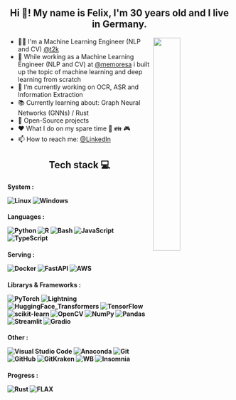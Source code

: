 <h2 align="center">
Hi 👋! My name is Felix, I'm 30 years old and I live in Germany.
</h2>

[<img align="right" width="35%" src="https://github-readme-stats-ouuan.vercel.app/api?username=felixdittrich92&theme=dark&show_icons=true">](https://metrics.lecoq.io/felixdittrich92?template=classic)

  
- 👨‍🦱 I'm a Machine Learning Engineer (NLP and CV) [@t2k](https://text2knowledge.de/start) 
- 🚀 While working as a Machine Learning Engineer (NLP and CV) at [@memoresa](https://memoresa.de/de/) i built up the topic of machine learning and deep learning from scratch
- 🔭 I’m currently working on OCR, ASR and Information Extraction
- 📚 Currently learning about: Graph Neural Networks (GNNs) / Rust
- 💌 Open-Source projects
- :heart: What I do on my spare time 📖 👪 🎮
- 📫 How to reach me: [@LinkedIn](https://www.linkedin.com/in/felix-dittrich-b4433a187/)
  


<h2 align="center"> 
  Tech stack 💻
</h2>


<h4 align="left">
  
  System : 
  
  ![Linux](https://img.shields.io/badge/Linux-FCC624?style=for-the-badge&logo=linux&logoColor=black)
  ![Windows](https://img.shields.io/badge/Windows-0078D6?style=for-the-badge&logo=windows&logoColor=white)
  
</h4>

<h4 align="left">
  
  Languages : 
  
  ![Python](https://img.shields.io/badge/python-3670A0?style=for-the-badge&logo=python&logoColor=ffdd54)
  ![R](https://img.shields.io/badge/r-%23276DC3.svg?style=for-the-badge&logo=r&logoColor=white)
  ![Bash](https://img.shields.io/badge/GNU%20Bash-4EAA25?style=for-the-badge&logo=GNU%20Bash&logoColor=white)
  ![JavaScript](https://img.shields.io/badge/javascript-%23323330.svg?style=for-the-badge&logo=javascript&logoColor=%23F7DF1E)
  ![TypeScript](https://img.shields.io/badge/typescript-%23007ACC.svg?style=for-the-badge&logo=typescript&logoColor=white)
  
</h4>

<h4 align="left">
  
  Serving : 
  
  ![Docker](https://img.shields.io/badge/docker-%230db7ed.svg?style=for-the-badge&logo=docker&logoColor=white)
  ![FastAPI](https://img.shields.io/badge/FastAPI-005571?style=for-the-badge&logo=fastapi)
  ![AWS](https://img.shields.io/badge/Amazon_AWS-FF9900?style=for-the-badge&logo=amazonaws&logoColor=white)
  
</h4>

<h4 align="left">
  
  Librarys & Frameworks : 
  
  ![PyTorch](https://img.shields.io/badge/PyTorch-%23EE4C2C.svg?style=for-the-badge&logo=PyTorch&logoColor=white)
  ![Lightning](https://img.shields.io/badge/PyTorch_Lightning-792EE5?style=for-the-badge&logo=PyTorch_Lightning&logoColor=white)
  ![HuggingFace_Transformers](https://img.shields.io/badge/%F0%9F%A4%97%20HuggingFace%20Transformers-blue?style=for-the-badge&logoColor=white)
  ![TensorFlow](https://img.shields.io/badge/TensorFlow-%23FF6F00.svg?style=for-the-badge&logo=TensorFlow&logoColor=white)
  ![scikit-learn](https://img.shields.io/badge/scikit--learn-%23F7931E.svg?style=for-the-badge&logo=scikit-learn&logoColor=white)
  ![OpenCV](https://img.shields.io/badge/opencv-%23white.svg?style=for-the-badge&logo=opencv&logoColor=white)
  ![NumPy](https://img.shields.io/badge/numpy-%23013243.svg?style=for-the-badge&logo=numpy&logoColor=white)
  ![Pandas](https://img.shields.io/badge/pandas-%23150458.svg?style=for-the-badge&logo=pandas&logoColor=white)
  ![Streamlit](https://img.shields.io/badge/Streamlit-FF4B4B?style=for-the-badge&logo=Streamlit&logoColor=white)
  ![Gradio](https://img.shields.io/badge/-Gradio-FF6F00?style=for-the-badge&logo=Gradio&logoColor=white)
  
</h4>

<h4 align="left">
  
  Other : 
  
  ![Visual Studio Code](https://img.shields.io/badge/Visual%20Studio%20Code-0078d7.svg?style=for-the-badge&logo=visual-studio-code&logoColor=white)
  ![Anaconda](https://img.shields.io/badge/Anaconda-%2344A833.svg?style=for-the-badge&logo=anaconda&logoColor=white)
  ![Git](https://img.shields.io/badge/GIT-E44C30?style=for-the-badge&logo=git&logoColor=white)
  ![GitHub](https://img.shields.io/badge/github-%23121011.svg?style=for-the-badge&logo=github&logoColor=white)
  ![GitKraken](https://img.shields.io/badge/GitKraken-179287?style=for-the-badge&logo=GitKraken&logoColor=white)
  ![WB](https://img.shields.io/badge/Weights_&_Biases-FFBE00?style=for-the-badge&logo=WeightsAndBiases&logoColor=white)
  ![Insomnia](https://img.shields.io/badge/Insomnia-5849be?style=for-the-badge&logo=Insomnia&logoColor=white)
  
</h4>

<h4 align="left">
  
  Progress : 
  
  ![Rust](https://img.shields.io/badge/Rust-black?style=for-the-badge&logo=rust&logoColor=#E57324)
  ![FLAX](https://img.shields.io/badge/-FLAX-A8A4A3?style=for-the-badge&logo=JAX&logoColor=white)
  
</h4>
